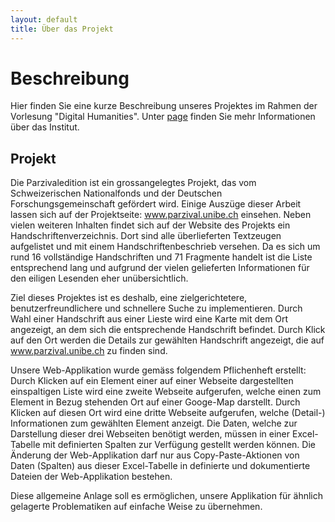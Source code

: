 ```yaml
---
layout: default
title: Über das Projekt
---
```


# Beschreibung

Hier finden Sie eine kurze Beschreibung unseres Projektes im Rahmen der Vorlesung "Digital Humanities". Unter [page](http://dh.unibe.ch) finden Sie mehr Informationen über das Institut.

## Projekt

Die Parzivaledition ist ein grossangelegtes Projekt, das vom Schweizerischen Nationalfonds und der Deutschen Forschungsgemeinschaft gefördert wird. Einige Auszüge dieser Arbeit lassen sich auf der Projektseite: www.parzival.unibe.ch einsehen.
Neben vielen weiteren Inhalten findet sich auf der Website des Projekts ein Handschriftenverzeichnis. Dort sind alle überlieferten Textzeugen aufgelistet und mit einem Handschriftenbeschrieb versehen. Da es sich um rund 16 vollständige Handschriften und 71 Fragmente handelt ist die Liste entsprechend lang und aufgrund der vielen gelieferten Informationen für den eiligen Lesenden eher unübersichtlich.

Ziel dieses Projektes ist es deshalb, eine zielgerichtetere, benutzerfreundlichere und schnellere Suche zu implementieren. Durch Wahl einer Handschrift aus einer Lieste wird eine Karte mit dem Ort angezeigt, an dem sich die entsprechende Handschrift befindet. Durch Klick auf den Ort werden die Details zur gewählten Handschrift angezeigt, die auf www.parzival.unibe.ch zu finden sind.

Unsere Web-Applikation wurde gemäss folgendem Pflichenheft erstellt: Durch Klicken auf ein Element einer auf einer Webseite dargestellten einspaltigen 
Liste wird eine zweite Webseite aufgerufen, welche einen zum Element in Bezug stehenden Ort auf einer Googe-Map darstellt. Durch Klicken auf diesen Ort wird eine dritte Webseite 
aufgerufen, welche (Detail-) Informationen zum gewählten Element anzeigt. Die Daten, welche zur Darstellung dieser drei Webseiten benötigt werden, müssen in einer Excel-Tabelle mit definierten Spalten zur Verfügung gestellt werden können. Die Änderung der Web-Applikation darf nur aus Copy-Paste-Aktionen von Daten (Spalten) aus dieser Excel-Tabelle in definierte und dokumentierte Dateien der Web-Applikation bestehen. 

Diese allgemeine Anlage soll es ermöglichen, unsere Applikation für ähnlich gelagerte Problematiken auf einfache Weise zu übernehmen.
